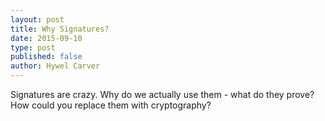 ```yaml
---
layout: post
title: Why Signatures?
date: 2015-09-10
type: post
published: false
author: Hywel Carver
---
```

Signatures are crazy.
Why do we actually use them - what do they prove?
How could you replace them with cryptography?